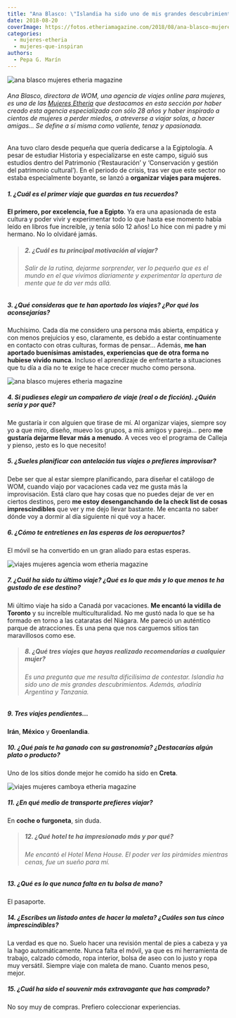 ```yaml
---
title: "Ana Blasco: \"Islandia ha sido uno de mis grandes descubrimientos\""
date: 2018-08-20
coverImage: https://fotos.etheriamagazine.com/2018/08/ana-blasco-mujeres-etheria.jpg
categories: 
  - mujeres-etheria
  - mujeres-que-inspiran
authors: 
  - Pepa G. Marín
---
```


![ana blasco mujeres etheria magazine](https://fotos.etheriamagazine.com/2018/08/ana-blasco-mujeres-etheria.jpg)

###### Ana Blasco, directora de WOM, una agencia de viajes online para mujeres, es una de las [Mujeres Etheria](https://etheriamagazine.com/category/mujeres-etheria/) que destacamos en esta sección por haber creado esta agencia especializada con sólo 28 años y haber inspirado a cientos de mujeres a perder miedos, a atreverse a viajar solas, a hacer amigas... Se define a sí misma como valiente, tenaz y apasionada.

Ana tuvo claro desde pequeña que quería dedicarse a la Egiptología. A pesar de estudiar Historia y especializarse en este campo, siguió sus estudios dentro del Patrimonio (‘Restauración’ y ‘Conservación y gestión del patrimonio cultural’). En el periodo de crisis, tras ver que este sector no estaba especialmente boyante, se lanzó a **organizar viajes para mujeres.**

##### 1\. ¿Cuál es el primer viaje que guardas en tus recuerdos?

**El primero, por excelencia, fue a Egipto**. Ya era una apasionada de esta cultura y poder vivir y experimentar todo lo que hasta ese momento había leído en libros fue increíble, ¡y tenía sólo 12 años! Lo hice con mi padre y mi hermano. No lo olvidaré jamás.

> ##### 2\. ¿Cuál es tu principal motivación al viajar?
> 
> ###### Salir de la rutina, dejarme sorprender, ver lo pequeño que es el mundo en el que vivimos diariamente y experimentar la apertura de mente que te da ver más allá.

##### 3\. ¿Qué consideras que te han aportado los viajes? ¿Por qué los aconsejarías?

Muchísimo. Cada día me considero una persona más abierta, empática y con menos prejuicios y eso, claramente, es debido a estar continuamente en contacto con otras culturas, formas de pensar… Además, **me han aportado buenísimas amistades, experiencias que de otra forma no hubiese vivido nunca**. Incluso el aprendizaje de enfrentarte a situaciones que tu día a día no te exige te hace crecer mucho como persona.

![ana blasco mujeres etheria magazine](https://fotos.etheriamagazine.com/2018/08/AnaBlasco-wom-viajes.jpg)

##### 4\. Si pudieses elegir un compañero de viaje (real o de ficción). ¿Quién sería y por qué?

Me gustaría ir con alguien que tirase de mí. Al organizar viajes, siempre soy yo a que miro, diseño, muevo los grupos, a mis amigos y pareja… pero **me gustaría dejarme llevar más a menudo**. A veces veo el programa de Calleja y pienso, ¡esto es lo que necesito!

##### 5\. ¿Sueles planificar con antelación tus viajes o prefieres improvisar?

Debe ser que al estar siempre planificando, para diseñar el catálogo de WOM, cuando viajo por vacaciones cada vez me gusta más la improvisación. Está claro que hay cosas que no puedes dejar de ver en ciertos destinos, pero **me estoy desenganchando de la check list de cosas imprescindibles** que ver y me dejo llevar bastante. Me encanta no saber dónde voy a dormir al día siguiente ni qué voy a hacer.

##### 6\. ¿Cómo te entretienes en las esperas de los aeropuertos?

El móvil se ha convertido en un gran aliado para estas esperas.

![viajes mujeres agencia wom etheria magazine](https://fotos.etheriamagazine.com/2018/08/viajes-mujeres-etheria.jpg)

##### 7\. ¿Cuál ha sido tu último viaje? ¿Qué es lo que más y lo que menos te ha gustado de ese destino?

Mi último viaje ha sido a Canadá por vacaciones. **Me encantó la vidilla de Toronto** y su increíble multiculturalidad. No me gustó nada lo que se ha formado en torno a las cataratas del Niágara. Me pareció un auténtico parque de atracciones. Es una pena que nos carguemos sitios tan maravillosos como ese.

> ##### 8\. ¿Qué tres viajes que hayas realizado recomendarías a cualquier mujer?
> 
> ###### Es una pregunta que me resulta dificilísima de contestar. Islandia ha sido uno de mis grandes descubrimientos. Además, añadiría Argentina y Tanzania.

##### 9\. Tres viajes pendientes…

**Irán**, **México** y **Groenlandia**.

##### 10\. ¿Qué país te ha ganado con su gastronomía? ¿Destacarías algún plato o producto?

Uno de los sitios donde mejor he comido ha sido en **Creta**.

![viajes mujeres camboya etheria magazine](https://fotos.etheriamagazine.com/2018/08/camboya-viajes-mujeres.jpg)

##### 11\. ¿En qué medio de transporte prefieres viajar?

En **coche o furgoneta**, sin duda.

> ##### 12\. ¿Qué hotel te ha impresionado más y por qué?
> 
> ###### Me encantó el Hotel Mena House. El poder ver las pirámides mientras cenas, fue un sueño para mí.

##### 13\. ¿Qué es lo que nunca falta en tu bolsa de mano?

El pasaporte.

##### 14\. ¿Escribes un listado antes de hacer la maleta? ¿Cuáles son tus cinco imprescindibles?

La verdad es que no. Suelo hacer una revisión mental de pies a cabeza y ya la hago automáticamente. Nunca falta el móvil, ya que es mi herramienta de trabajo, calzado cómodo, ropa interior, bolsa de aseo con lo justo y ropa muy versátil. Siempre viaje con maleta de mano. Cuanto menos peso, mejor.

##### 15\. ¿Cuál ha sido el souvenir más extravagante que has comprado?

No soy muy de compras. Prefiero coleccionar experiencias.
